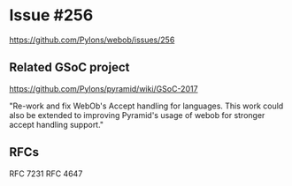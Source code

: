# Issue #256
https://github.com/Pylons/webob/issues/256


## Related GSoC project

https://github.com/Pylons/pyramid/wiki/GSoC-2017

"Re-work and fix WebOb's Accept handling for languages. This work could also be
extended to improving Pyramid's usage of webob for stronger accept handling
support."


## RFCs
RFC 7231
RFC 4647
